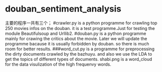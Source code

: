 # douban_sentiment_analysis
主要的程序一共有三个；
#crawler.py is a python programme for crawling top 250 movies infos on the douban. it is a test programme.Just for testing
the module Beautifulsoup and Urllib2.
#douban.py is a python programme mainly for crawing the critics about the movie. Later we will update the programme bacause it is usually
forbidden by douban. so there is much room for better results.
###word_cut.py is a programme for preprocessing the dirty documents crawled by the bazhuyu. and also we use the LDA to get the topics of different types of documents.
shabi.png is a word_cloud for the data visulization of the high frequenvy words.
